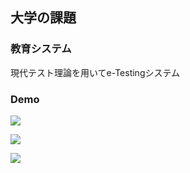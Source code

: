 ## 大学の課題

### 教育システム

現代テスト理論を用いてe-Testingシステム

### Demo

![](./docs/1.png)

![](./docs/2.png)

![](./docs/3.png)
